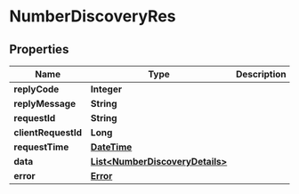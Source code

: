 
# NumberDiscoveryRes

## Properties
Name | Type | Description | Notes
------------ | ------------- | ------------- | -------------
**replyCode** | **Integer** |  |  [optional]
**replyMessage** | **String** |  |  [optional]
**requestId** | **String** |  |  [optional]
**clientRequestId** | **Long** |  |  [optional]
**requestTime** | [**DateTime**](DateTime.md) |  |  [optional]
**data** | [**List&lt;NumberDiscoveryDetails&gt;**](NumberDiscoveryDetails.md) |  |  [optional]
**error** | [**Error**](Error.md) |  |  [optional]



